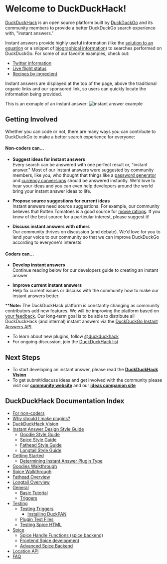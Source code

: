 # Welcome to DuckDuckHack!

[DuckDuckHack](http://duckduckhack.com/) is an open source platform built by [DuckDuckGo](https://duckduckgo.com) and its community members to provide a better DuckDuckGo search experience with, "instant answers."

Instant answers provide highly useful information (like the [solution to an equation](https://duckduckgo.com/?q=multiples+of+42) or a snippet of [biographical information](https://duckduckgo.com/?q=neil+degrasse+tyson)) to searches performed on DuckDuckGo. For some of our favorite examples, check out: 

- [Twitter information](https://duckduckgo.com/?q=%40duckduckgo)
- [Live flight status](https://duckduckgo.com/?q=aa+102)
- [Recipes by ingredient](https://duckduckgo.com/?q=tofu+ginger)

Instant answers are displayed at the top of the page, above the traditional organic links and our sponsored link, so users can quickly locate the information being provided.

This is an exmaple of an instant answer:
![instant answer example](https://raw.github.com/duckduckgo/DuckDuckGo-Documentation/master/DuckDuckHack/Assets/in_theaters_example.png)

## Getting Involved
Whether you can code or not, there are many ways you can contribute to DuckDuckGo to make a better search experience for everyone:

#### Non-coders can...
- **Suggest ideas for instant answers**  
  Every search can be answered with one perfect result or, "instant answer." Most of our instant answers were suggested by community members, like you, who thought that things like a [password generator](https://duckduckgo.com/?q=password+15) and [currency conversions](https://duckduckgo.com/?q=5+USD+in+GBP) should be answered instantly. We'd love to hear your ideas and you can even help developers around the world bring your instant answer ideas to life.

- **Propose source suggestions for current ideas**  
  Instant answers need source suggestions. For example, our community believes that Rotten Tomatoes is a good source for [movie ratings](https://duckduckgo.com/?q=despicable+me+2+rating). If you know of the best source for a particular interest, please suggest it! 

- **Discuss instant answers with others**  
  Our community thrives on discussion (and debate). We'd love for you to lend your voice to our community so that we can improve DuckDuckGo according to everyone's interests. 

#### Coders can...
- **Develop instant answers**  
  Continue reading below for our developers guide to creating an instant answer

- **Improve current instant answers**  
  Help fix current issues or discuss with the community how to make our instant answers better. 

<!-- - If **you are a developer**, please continue reading below to get started with creating your own instant answer! If you here to submit a bug, please make an issue in the correct repository or if you're unsure about which repository is appropriate, please refer to our [Feedback Page](#) (Coming Soon!)

- If **you are not developer**, there is still a lot you can do at our [community website](https://duck.co) and our [ideas companion site](http://ideas.duckduckhack.com/) where you can suggest and comment on instant answer ideas, such as identifying the best websites and data sources to draw from. Contributions of this sort are still very valuable to us and will help direct community efforts. -->

****Note:**
The DuckDuckHack platform is constantly changing as community contributors add new features. We will be improving the platform based on [your feedback](https://www.listbox.com/subscribe/?list_id=197814). Our long-term goal is to be able to distribute all DuckDuckHack (and internal) instant answers via the [DuckDuckGo Instant Answers API](https://api.duckduckgo.com).

* To learn about new plugins, follow [@duckduckhack](https://twitter.com/duckduckhack)
* For ongoing discussion, join the [DuckDuckHack list](https://www.listbox.com/subscribe/?list_id=197814)

## Next Steps

 - To start developing an instant answer, please read the **[DuckDuckHack Vision](documentation/duckduckhack_vision.md)**
 - To get submit/discuss ideas and get involved with the community please visit our **[community website](https://duck.co)** and our **[ideas companion site](http://ideas.duckduckhack.com/)**

## DuckDuckHack Documentation Index

- [For non-coders](documentation/faq.md#what-if-im-not-a-coder-at-all)
- [Why should I make plugins?](documentation/faq.md#why-should-i-make-plugins)
- [DuckDuckHack Vision](documentation/duckduckhack_vision.md)
- [Instant Answer Design Style Guide](https://github.com/duckduckgo/DuckDuckGo-Documentation/blob/master/DuckDuckHack/Styleguide/design_styleguide.md)
  - [Goodie Style Guide](https://github.com/duckduckgo/DuckDuckGo-Documentation/blob/master/DuckDuckHack/Styleguide/Plugin-Specific-Design-Style-Guide/goodie_styleguide.md)
  - [Spice Style Guide](https://github.com/duckduckgo/DuckDuckGo-Documentation/blob/master/DuckDuckHack/Styleguide/Plugin-Specific-Design-Style-Guide/spice_styleguide.md)
  - [Fathead Style Guide](https://github.com/duckduckgo/DuckDuckGo-Documentation/blob/master/DuckDuckHack/Styleguide/Plugin-Specific-Design-Style-Guide/fathead_styleguide.md)
  - [Longtail Style Guide](https://github.com/duckduckgo/DuckDuckGo-Documentation/blob/master/DuckDuckHack/Styleguide/Plugin-Specific-Design-Style-Guide/longtail_styleguide.md)
- [Getting Started](documentation/getting_started.md)
  - [Determining Instant Answer Plugin Type](documentation/getting_started.md#determining-plugin-type)
- [Goodies Walkthrough](documentation/goodies_overview.md)
- [Spice Walkthrough](documentation/spice_overview.md)
- [Fathead Overview](https://github.com/duckduckgo/zeroclickinfo-fathead)
- [Longtail Overview](https://github.com/duckduckgo/zeroclickinfo-longtail)
- [General](documentation/general.md)
  - [Basic Tutorial](documentation/general.md#basic-tutorial)
  - [Triggers](documentation/general.md#triggers)
- [Testing](documentation/testing.md)
  - [Testing Triggers](documentation/testing.md#testing-triggers)
      - [Installing DuckPAN](documentation/testing.md#testing-triggers)
  - [Plugin Test Files](documentation/testing.md#plugin-test-files)
  - [Testing Spice HTML](documentation/testing.md#testing-spice-html)
- [Spice](documentation/spice.md)
  - [Spice Handle Functions (spice backend)](documentation/spice.md#spice-handle-functions)
  - [Frontend Spice development](documentation/spice2.md)
  - [Advanced Spice Backend](https://github.com/duckduckgo/zeroclickinfo-spice#advanced-spice)
- [Location API](documentation/location_api.md)
- [FAQ](documentation/faq.md)

